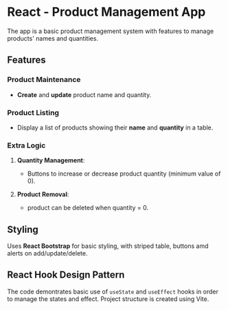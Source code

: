 # React - Product Management App

The app is a basic product management system with features to manage products' names and quantities.

## Features

### Product Maintenance
- **Create** and **update** product name and quantity.

### Product Listing
- Display a list of products showing their **name** and **quantity** in a table.

### Extra Logic
1. **Quantity Management**:
    - Buttons to increase or decrease product quantity (minimum value of 0).

2. **Product Removal**:
    - product can be deleted when quantity = 0.

## Styling
Uses **React Bootstrap** for basic styling, with striped table, buttons amd alerts on add/update/delete.

## React Hook Design Pattern
The code demontrates basic use of `useState` and `useEffect` hooks in order to manage the states and effect.
Project structure is created using Vite.

